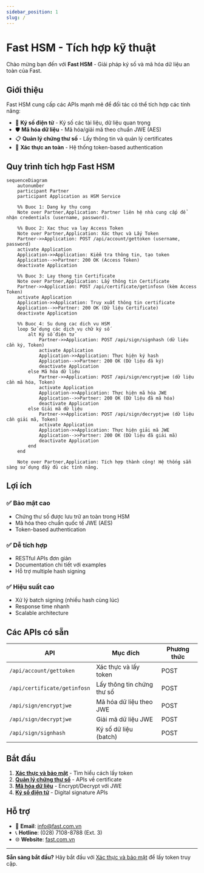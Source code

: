 ```yaml
---
sidebar_position: 1
slug: /
---
```


# Fast HSM - Tích hợp kỹ thuật

Chào mừng bạn đến với **Fast HSM** - Giải pháp ký số và mã hóa dữ liệu an toàn của Fast.

## Giới thiệu

Fast HSM cung cấp các APIs mạnh mẽ để đối tác có thể tích hợp các tính năng:

- 🔐 **Ký số điện tử** - Ký số các tài liệu, dữ liệu quan trọng
- 🛡️ **Mã hóa dữ liệu** - Mã hóa/giải mã theo chuẩn JWE (AES)
- 📋 **Quản lý chứng thư số** - Lấy thông tin và quản lý certificates
- 🔑 **Xác thực an toàn** - Hệ thống token-based authentication

## Quy trình tích hợp Fast HSM

```mermaid
sequenceDiagram
    autonumber
    participant Partner
    participant Application as HSM Service

    %% Buoc 1: Dang ky thu cong
    Note over Partner,Application: Partner liên hệ nhà cung cấp để nhận credentials (username, password).

    %% Buoc 2: Xac thuc va lay Access Token
    Note over Partner,Application: Xác thực và Lấy Token
    Partner->>Application: POST /api/account/gettoken (username, password)
    activate Application
    Application->>Application: Kiểm tra thông tin, tạo token
    Application-->>Partner: 200 OK (Access Token)
    deactivate Application

    %% Buoc 3: Lay thong tin Certificate
    Note over Partner,Application: Lấy thông tin Certificate
    Partner->>Application: POST /api/certificate/getinfosn (kèm Access Token)
    activate Application
    Application->>Application: Truy xuất thông tin certificate
    Application-->>Partner: 200 OK (Dữ liệu Certificate)
    deactivate Application

    %% Buoc 4: Su dung cac dich vu HSM
    loop Sử dụng các dịch vụ chữ ký số
        alt Ký số điện tử
            Partner->>Application: POST /api/sign/signhash (dữ liệu cần ký, Token)
            activate Application
            Application->>Application: Thực hiện ký hash
            Application-->>Partner: 200 OK (Dữ liệu đã ký)
            deactivate Application
        else Mã hóa dữ liệu
            Partner->>Application: POST /api/sign/encryptjwe (dữ liệu cần mã hóa, Token)
            activate Application
            Application->>Application: Thực hiện mã hóa JWE
            Application-->>Partner: 200 OK (Dữ liệu đã mã hóa)
            deactivate Application
        else Giải mã dữ liệu
            Partner->>Application: POST /api/sign/decryptjwe (dữ liệu cần giải mã, Token)
            activate Application
            Application->>Application: Thực hiện giải mã JWE
            Application-->>Partner: 200 OK (Dữ liệu đã giải mã)
            deactivate Application
        end
    end

    Note over Partner,Application: Tích hợp thành công! Hệ thống sẵn sàng sử dụng đầy đủ các tính năng.
```

## Lợi ích

### ✅ Bảo mật cao

- Chứng thư số được lưu trữ an toàn trong HSM
- Mã hóa theo chuẩn quốc tế JWE (AES)
- Token-based authentication

### ✅ Dễ tích hợp

- RESTful APIs đơn giản
- Documentation chi tiết với examples
- Hỗ trợ multiple hash signing

### ✅ Hiệu suất cao

- Xử lý batch signing (nhiều hash cùng lúc)
- Response time nhanh
- Scalable architecture

## Các APIs có sẵn

| API                          | Mục đích                   | Phương thức |
| ---------------------------- | -------------------------- | ----------- |
| `/api/account/gettoken`      | Xác thực và lấy token      | POST        |
| `/api/certificate/getinfosn` | Lấy thông tin chứng thư số | POST        |
| `/api/sign/encryptjwe`       | Mã hóa dữ liệu theo JWE    | POST        |
| `/api/sign/decryptjwe`       | Giải mã dữ liệu JWE        | POST        |
| `/api/sign/signhash`         | Ký số dữ liệu (batch)      | POST        |

## Bắt đầu

1. **[Xác thực và bảo mật](/hsm/authentication)** - Tìm hiểu cách lấy token
2. **[Quản lý chứng thư số](/hsm/certificate)** - APIs về certificate
3. **[Mã hóa dữ liệu](/hsm/encryption)** - Encrypt/Decrypt với JWE
4. **[Ký số điện tử](/hsm/signing)** - Digital signature APIs

## Hỗ trợ

- 📧 **Email**: info@fast.com.vn
- 📞 **Hotline**: (028) 7108-8788 (Ext. 3)
- 🌐 **Website**: [fast.com.vn](https://fast.com.vn)

---

**Sẵn sàng bắt đầu?** Hãy bắt đầu với [Xác thực và bảo mật](/hsm/authentication) để lấy token truy cập.
